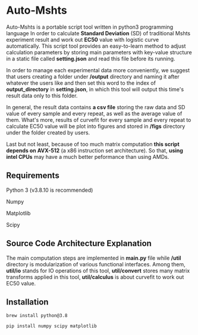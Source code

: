 # Auto-Mshts

Auto-Mshts is a portable script tool written in python3 programming language In order to calculate **Standard Deviation** (SD) of traditional Mshts experiment result and work out **EC50** value with logistic curve automatically. This script tool provides an easy-to-learn method to adjust calculation parameters by storing main parameters with key-value structure in a static file called **setting.json** and read this file before its running. 

In order to manage each experimental data more conveniently, we suggest that users creating a folder under **/output** directory and naming it after whatever the users like and then set this word to the index of **output_directory** in **setting.json**, in which this tool will output this time's result data only to this folder. 

In general, the result data contains **a csv file** storing the raw data and  SD value of every sample and every repeat, as well as the average value of them. What's more, results of curvefit for every sample and every repeat to calculate EC50 value will be plot into figures and stored in **/figs** directory under the folder created by users.

Last but not least, because of too much matrix computation **this script depends on AVX-512** (a x86 instruction set architecture). So that, **using intel CPUs** may have a much better peformance than using AMDs.

## Requirements

Python 3 (v3.8.10 is recommended)

Numpy

Matplotlib

Scipy

## Source Code Architecture Explanation

The main computation steps are implemented in **main.py** file while **/util** directory is modularization of various functional interfaces. Among them, **util/io** stands for IO operations of this tool, **util/convert** stores many matrix transforms applied in this tool, **util/calculus** is about curvefit to work out EC50 value.

## Installation

`brew install python@3.8`

`pip install numpy scipy matplotlib`

